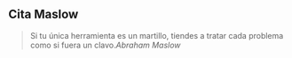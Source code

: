 ## Cita Maslow<!-- .element: class="hidden" -->

> Si tu única herramienta es un martillo, tiendes a tratar cada problema como si fuera un clavo.<cite>Abraham Maslow</cite>